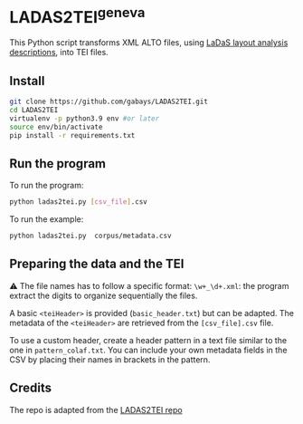 # LADAS2TEI<sup>geneva</sup>

This Python script transforms XML ALTO files, using [LaDaS layout analysis descriptions](https://github.com/DEFI-COLaF/LADaS), into TEI files.

## Install

```bash
git clone https://github.com/gabays/LADAS2TEI.git
cd LADAS2TEI
virtualenv -p python3.9 env #or later
source env/bin/activate
pip install -r requirements.txt
```

## Run the program

To run the program:

```bash
python ladas2tei.py [csv_file].csv
```

To run the example:
```bash
python ladas2tei.py  corpus/metadata.csv
```

## Preparing the data and the TEI

⚠️ The file names has to follow a specific format: `\w+_\d+.xml`: the program extract the digits to organize sequentially the files.

A basic `<teiHeader>` is provided (`basic_header.txt`) but can be adapted. The metadata of the `<teiHeader>` are retrieved from the `[csv_file].csv` file.

To use a custom header, create a header pattern in a text file similar to the one in `pattern_colaf.txt`. You can include your own metadata fields in the CSV by placing their names in brackets in the pattern.

## Credits

The repo is adapted from the [LADAS2TEI repo](https://github.com/DEFI-COLaF/LADAS2TEI)